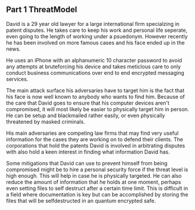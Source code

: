 ## Part 1 ThreatModel

David is a 29 year old lawyer for a large international firm specialzing in patent disputes. He takes care to keep his work and personal life seperate, even going to the length of working under a psuedonym. However recently he has been involved on more famous cases and his face ended up in the news.  

He uses an iPhone with an alphanumeric 10 character password to avoid any attempts at bruteforcing his device and takes meticlous care to only conduct business communications over end to end encrypted messaging services.

The main attack surface his adversaries have to target him is the fact that his face is now well known to anybody who wants to find him. Because of the care that David goes to ensure that his computer devices aren't compromised, it will most likely be easier to physically target him in person. He can be setup and blackmailed rather easily, or even physically threatened by masked criminals. 

His main adversaries are competing law firms that may find very useful information for the cases they are working on to defend their clients. The corporations that hold the patents David is involved in arbitrating disputes with also hold a keen interest in finding what information David has.

Some mitigations that David can use to prevent himself from being compromised might be to hire a personal security force if the threat level is high enough. This will help in case he is physically targeted. He can also reduce the amount of information that he holds at one moment, perhaps even setting files to self destruct after a certain time limit. This is difficult in a field where documentation is key but can be accomplished by storing the files that will be selfdestructed in an quantum encrypted safe.